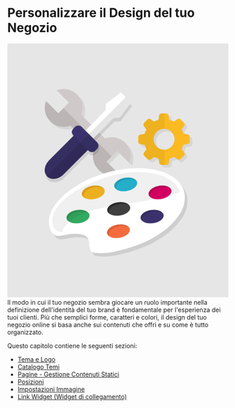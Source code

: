 # Personalizzare il Design del tuo Negozio

![](../../../.gitbook/assets/54267066.png)Il modo in cui il tuo negozio sembra giocare un ruolo importante nella definizione dell'identità del tuo brand è fondamentale per l'esperienza dei tuoi clienti. Più che semplici forme, caratteri e colori, il design del tuo negozio online si basa anche sui contenuti che offri e su come è tutto organizzato.

Questo capitolo contiene le seguenti sezioni: 

* [Tema e Logo](tema-e-logo.md)
* [Catalogo Temi](catalogo-temi.md)
* [Pagine - Gestione Contenuti Statici](pagine-gestione-contenuti-statici.md)
* [Posizioni](posizioni.md)
* [Impostazioni Immagine](impostazioni-immagine.md)
* [Link Widget \(Widget di collegamento\)](link-widget-widget-di-collegamento.md)

